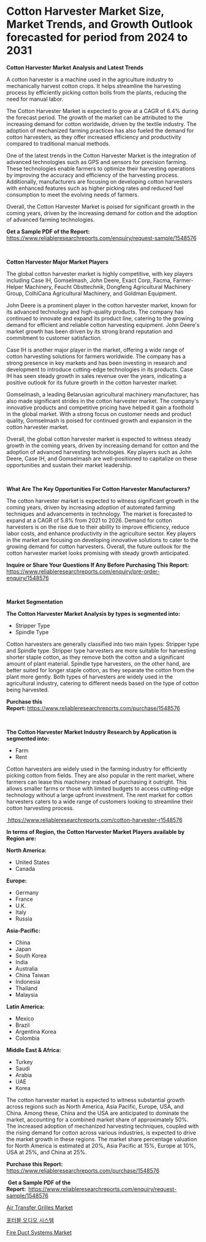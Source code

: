 <p><h1>Cotton Harvester Market Size, Market Trends, and Growth Outlook forecasted for period from 2024 to 2031</h1></p><p><strong>Cotton Harvester Market Analysis and Latest Trends</strong></p>
<p><p>A cotton harvester is a machine used in the agriculture industry to mechanically harvest cotton crops. It helps streamline the harvesting process by efficiently picking cotton bolls from the plants, reducing the need for manual labor.</p><p>The Cotton Harvester Market is expected to grow at a CAGR of 6.4% during the forecast period. The growth of the market can be attributed to the increasing demand for cotton worldwide, driven by the textile industry. The adoption of mechanized farming practices has also fueled the demand for cotton harvesters, as they offer increased efficiency and productivity compared to traditional manual methods.</p><p>One of the latest trends in the Cotton Harvester Market is the integration of advanced technologies such as GPS and sensors for precision farming. These technologies enable farmers to optimize their harvesting operations by improving the accuracy and efficiency of the harvesting process. Additionally, manufacturers are focusing on developing cotton harvesters with enhanced features such as higher picking rates and reduced fuel consumption to meet the evolving needs of farmers.</p><p>Overall, the Cotton Harvester Market is poised for significant growth in the coming years, driven by the increasing demand for cotton and the adoption of advanced farming technologies.</p></p>
<p><strong>Get a Sample PDF of the Report:&nbsp;</strong> <a href="https://www.reliableresearchreports.com/enquiry/request-sample/1548576">https://www.reliableresearchreports.com/enquiry/request-sample/1548576</a></p>
<p>&nbsp;</p>
<p><strong>Cotton Harvester Major Market Players</strong></p>
<p><p>The global cotton harvester market is highly competitive, with key players including Case IH, Gomselmash, John Deere, Exact Corp, Facma, Farmer-Helper Machinery, Feucht Obsttechnik, Dongfeng Agricultural Machinery Group, ColhiCana Agricultural Machinery, and Goldman Equipment.</p><p>John Deere is a prominent player in the cotton harvester market, known for its advanced technology and high-quality products. The company has continued to innovate and expand its product line, catering to the growing demand for efficient and reliable cotton harvesting equipment. John Deere's market growth has been driven by its strong brand reputation and commitment to customer satisfaction.</p><p>Case IH is another major player in the market, offering a wide range of cotton harvesting solutions for farmers worldwide. The company has a strong presence in key markets and has been investing in research and development to introduce cutting-edge technologies in its products. Case IH has seen steady growth in sales revenue over the years, indicating a positive outlook for its future growth in the cotton harvester market.</p><p>Gomselmash, a leading Belarusian agricultural machinery manufacturer, has also made significant strides in the cotton harvester market. The company's innovative products and competitive pricing have helped it gain a foothold in the global market. With a strong focus on customer needs and product quality, Gomselmash is poised for continued growth and expansion in the cotton harvester market.</p><p>Overall, the global cotton harvester market is expected to witness steady growth in the coming years, driven by increasing demand for cotton and the adoption of advanced harvesting technologies. Key players such as John Deere, Case IH, and Gomselmash are well-positioned to capitalize on these opportunities and sustain their market leadership.</p></p>
<p>&nbsp;</p>
<p><strong>What Are The Key Opportunities For Cotton Harvester Manufacturers?</strong></p>
<p><p>The cotton harvester market is expected to witness significant growth in the coming years, driven by increasing adoption of automated farming techniques and advancements in technology. The market is forecasted to expand at a CAGR of 5.8% from 2021 to 2026. Demand for cotton harvesters is on the rise due to their ability to improve efficiency, reduce labor costs, and enhance productivity in the agriculture sector. Key players in the market are focusing on developing innovative solutions to cater to the growing demand for cotton harvesters. Overall, the future outlook for the cotton harvester market looks promising with steady growth anticipated.</p></p>
<p><strong>Inquire or Share Your Questions If Any Before Purchasing This Report:</strong> <a href="https://www.reliableresearchreports.com/enquiry/pre-order-enquiry/1548576">https://www.reliableresearchreports.com/enquiry/pre-order-enquiry/1548576</a></p>
<p>&nbsp;</p>
<p><strong>Market Segmentation</strong></p>
<p><strong>The Cotton Harvester Market Analysis by types is segmented into:</strong></p>
<p><ul><li>Stripper Type</li><li>Spindle Type</li></ul></p>
<p><p>Cotton harvesters are generally classified into two main types: Stripper type and Spindle type. Stripper type harvesters are more suitable for harvesting shorter staple cotton, as they remove both the cotton and a significant amount of plant material. Spindle type harvesters, on the other hand, are better suited for longer staple cotton, as they separate the cotton from the plant more gently. Both types of harvesters are widely used in the agricultural industry, catering to different needs based on the type of cotton being harvested.</p></p>
<p><strong>Purchase this Report:&nbsp;</strong><a href="https://www.reliableresearchreports.com/purchase/1548576">https://www.reliableresearchreports.com/purchase/1548576</a></p>
<p>&nbsp;</p>
<p><strong>The Cotton Harvester Market Industry Research by Application is segmented into:</strong></p>
<p><ul><li>Farm</li><li>Rent</li></ul></p>
<p><p>Cotton harvesters are widely used in the farming industry for efficiently picking cotton from fields. They are also popular in the rent market, where farmers can lease this machinery instead of purchasing it outright. This allows smaller farms or those with limited budgets to access cutting-edge technology without a large upfront investment. The rent market for cotton harvesters caters to a wide range of customers looking to streamline their cotton harvesting process.</p></p>
<p><a href="https://www.reliableresearchreports.com/cotton-harvester-r1548576">&nbsp;https://www.reliableresearchreports.com/cotton-harvester-r1548576</a></p>
<p><strong>In terms of Region, the Cotton Harvester Market Players available by Region are:</strong></p>
<p>
    <p> <strong> North America: </strong>
        <ul>
            <li>United States</li>
            <li>Canada</li>
        </ul>
        </p> 
    <p> <strong> Europe: </strong>
        <ul>
            <li>Germany</li>
            <li>France</li>
            <li>U.K.</li>
            <li>Italy</li>
            <li>Russia</li>
        </ul>
        </p> 
    <p> <strong> Asia-Pacific: </strong>
        <ul>
            <li>China</li>
            <li>Japan</li>
            <li>South Korea</li>
            <li>India</li>
            <li>Australia</li>
            <li>China Taiwan</li>
            <li>Indonesia</li>
            <li>Thailand</li>
            <li>Malaysia</li>
        </ul>
        </p> 
    <p> <strong> Latin America: </strong>
        <ul>
            <li>Mexico</li>
            <li>Brazil</li>
            <li>Argentina Korea</li>
            <li>Colombia</li>
        </ul>
        </p> 
    <p> <strong> Middle East & Africa: </strong>
        <ul>
            <li>Turkey</li>
            <li>Saudi</li>
            <li>Arabia</li>
            <li>UAE</li>
            <li>Korea</li>
        </ul>
    </p>
    </p>
<p><p>The cotton harvester market is expected to witness substantial growth across regions such as North America, Asia Pacific, Europe, USA, and China. Among these, China and the USA are anticipated to dominate the market, accounting for a combined market share of approximately 50%. The increased adoption of mechanized harvesting techniques, coupled with the rising demand for cotton across various industries, is expected to drive the market growth in these regions. The market share percentage valuation for North America is estimated at 20%, Asia Pacific at 15%, Europe at 10%, USA at 25%, and China at 25%.</p></p>
<p><strong>Purchase this Report: </strong><a href="https://www.reliableresearchreports.com/purchase/1548576">https://www.reliableresearchreports.com/purchase/1548576</a></p>
<p>&nbsp;<strong>Get a Sample PDF of the Report:&nbsp;&nbsp;</strong><a href="https://www.reliableresearchreports.com/enquiry/request-sample/1548576">https://www.reliableresearchreports.com/enquiry/request-sample/1548576</a></p>
<p><strong></strong></p>
<p><p><a href="https://github.com/prosalinda88/Market-Research-Report-List-4/blob/main/air-transfer-grilles-market.md">Air Transfer Grilles Market</a></p><p><a href="https://github.com/fernandotryO5lson96765/Market-Research-Report-List-1/blob/main/991115130680.md">포터블 오디오 시스템</a></p><p><a href="https://github.com/NorbertYates/Market-Research-Report-List-4/blob/main/fire-duct-systems-market.md">Fire Duct Systems Market</a></p></p>